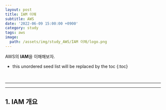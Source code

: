 ```yaml
---
layout: post
title: IAM 이해
subtitle: AWS
date: '2022-06-09 15:00:00 +0900'
category: study
tags: aws
image:
  path: /assets/img/study_AWS/IAM 이해/logo.png
---
```


AWS의 **IAM**을 이해해보자.

<!--more-->

* this unordered seed list will be replaced by the toc
{:toc}

<br>
<hr/>
<hr/>

## 1. IAM 개요